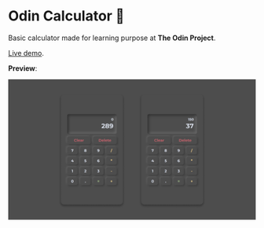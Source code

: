 # Odin Calculator 🧮

Basic calculator made for learning purpose at **The Odin Project**.

[Live demo](https://qhungg289.github.io/odin-calculator/).

**Preview**:

![Screenshot](./asset/readme-calculator.png)
